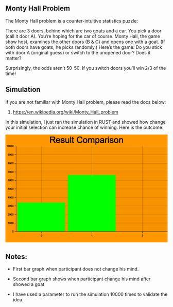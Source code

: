 ## Monty Hall Problem
The Monty Hall problem is a counter-intuitive statistics puzzle:

There are 3 doors, behind which are two goats and a car.
You pick a door (call it door A). You’re hoping for the car of course.
Monty Hall, the game show host, examines the other doors (B & C) and opens one with a goat. (If both doors have goats, he picks randomly.)
Here’s the game: Do you stick with door A (original guess) or switch to the unopened door? Does it matter?

Surprisingly, the odds aren’t 50-50. If you switch doors you’ll win 2/3 of the time!

## Simulation
If you are not familiar with Monty Hall problem, please read the docs below: 
1. https://en.wikipedia.org/wiki/Monty_Hall_problem

In this simulation, I just ran the simulation in RUST and showed how change your initial selection can increase chance of winning. Here is the outcome: 

![Output](output.png)

## Notes: 
* First bar graph when participant does not change his mind.

* Second bar graph shows when participant change his mind after showed a goat

* I have used a parameter to run the simulation 10000 times to validate the idea. 